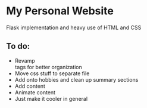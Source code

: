 My Personal Website
==================

Flask implementation and heavy use of HTML and CSS

## To do:
- Revamp <div class> tags for better organization
- Move css stuff to separate file
- Add onto hobbies and clean up summary sections
- Add content
- Animate content
- Just make it cooler in general
